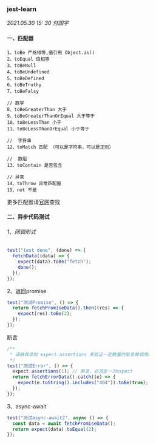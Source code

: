 ### jest-learn

*2021.05.30  15: 30 付国宇*

#### 一、匹配器

```
1、toBe 严格相等,值引用 Object.is()
2、toEqual 值相等
3、toBeNull 
4、toBeUndefined
5、toBeDefined
6、toBeTruthy
7、toBeFalsy

// 数字
8、toBeGreaterThan 大于
9、toBeGreaterThanOrEqual 大于等于
10、toBeLessThan 小于
11、toBeLessThanOrEqual 小于等于

//  字符串
12、toMatch 匹配 （可以是字符串，可以是正则）

//  数组
13、toContain 是否包含

// 异常
14、toThrow 异常匹配器
15、not 不是
```

更多匹配器请[官网](https://jestjs.io/docs/expect)查找



#### 二、异步代码测试

###### 1、回调形式

```javascript
test("test done", (done) => {
  fetchData((data) => {
    expect(data).toBe("fetch");
    done();
  });
});
```

2、返回promise

```javascript
test("测试Promise", () => {
  return fetchPromiseData().then((res) => {
    expect(res).toBe(2);
  });
});
```

断言

```javascript
/**
 * 请确保添加 expect.assertions 来验证一定数量的断言被调用。
 */
test("测试Error", () => {
  expect.assertions(1); // 断言，必须走一次expect
  return fetchErrorData().catch((e) => {
    expect(e.toString().includes("404")).toBe(true);
  });
});
```

3、async-await

```javascript
test("测试async-await2", async () => {
  const data = await fetchPromiseData();
  return expect(data).toEqual(2);
});
```

